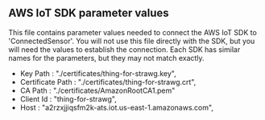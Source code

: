 ## AWS IoT SDK parameter values
This file contains parameter values needed to connect the AWS IoT SDK to 'ConnectedSensor'. You will not use this file directly
with the SDK, but you will need the values to establish the connection. Each SDK has similar names for the parameters, but
they may not match exactly.

- Key Path          : "./certificates/thing-for-strawg.key",
- Certificate Path  : "./certificates/thing-for-strawg.crt",
- CA Path           : "./certificates/AmazonRootCA1.pem"
- Client Id         : "thing-for-strawg",
- Host              : "a2rzxjjiqsfm2k-ats.iot.us-east-1.amazonaws.com",
